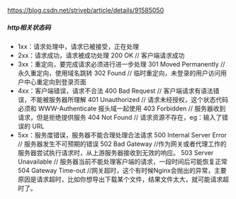 https://blog.csdn.net/striveb/article/details/91585050

##### http相关状态码
* 1xx：请求处理中，请求已被接受，正在处理
* 2xx：请求成功，请求被成功处理
	200 OK // 客户端请求成功
* 3xx：重定向，要完成请求必须进行进一步处理
	301 Moved Permanently // 永久重定向，使用域名跳转
	302 Found // 临时重定向，未登录的用户访问用户中心重定向到登录页面
* 4xx：客户端错误，请求不合法
	400 Bad Request // 客户端请求有语法错误，不能被服务器所理解
	401 Unauthorized // 请求未经授权，这个状态代码必须和 WWW-Authenticate 报头域一起使用
	403 Forbidden // 服务器收到请求，但是拒绝提供服务
	404 Not Found // 请求资源不存在，eg：输入了错误的 URL
* 5xx：服务度错误，服务器不能合理处理合法请求
	500 Internal Server Error // 服务器发生不可预期的错误
	502 Bad Gateway //作为网关或者代理工作的服务器尝试执行请求时，从上游服务器接收到无效的响应。
	503 Server Unavailable // 服务器当前不能处理客户端的请求，一段时间后可能恢复正常
	504 Gateway Time-out //网关超时，这个有时候Nginx会抛出的异常，主要原因是请求超时，比如你想导出下载某个文件，结果文件太大，就可能请求超时了。